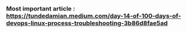 ### Most important article : https://tundedamian.medium.com/day-14-of-100-days-of-devops-linux-process-troubleshooting-3b86d8fae5ad


